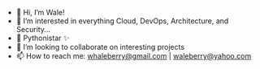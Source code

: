 - 👋 Hi, I’m Wale!
- 👀 I’m interested in everything Cloud, DevOps, Architecture, and Security...
- 🌱 Pythonistar ✨
- 💞️ I’m looking to collaborate on interesting projects
- 📫 How to reach me: whaleberry@gmail.com | waleberry@yahoo.com

<!---
berry2012/berry2012 is a ✨ special ✨ repository.

--->
